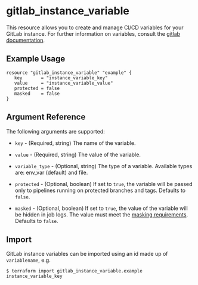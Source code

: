 # gitlab\_instance\_variable

This resource allows you to create and manage CI/CD variables for your GitLab instance.
For further information on variables, consult the [gitlab
documentation](https://docs.gitlab.com/ee/api/instance_level_ci_variables.html).

## Example Usage

```hcl
resource "gitlab_instance_variable" "example" {
   key       = "instance_variable_key"
   value     = "instance_variable_value"
   protected = false
   masked    = false
}
```

## Argument Reference

The following arguments are supported:

* `key` - (Required, string) The name of the variable.

* `value` - (Required, string) The value of the variable.

* `variable_type` - (Optional, string)  The type of a variable. Available types are: env_var (default) and file.

* `protected` - (Optional, boolean) If set to `true`, the variable will be passed only to pipelines running on protected branches and tags. Defaults to `false`.

* `masked` - (Optional, boolean) If set to `true`, the value of the variable will be hidden in job logs. The value must meet the [masking requirements](https://docs.gitlab.com/ee/ci/variables/#masked-variable-requirements). Defaults to `false`.

## Import

GitLab instance variables can be imported using an id made up of `variablename`, e.g.

```console
$ terraform import gitlab_instance_variable.example instance_variable_key
```
